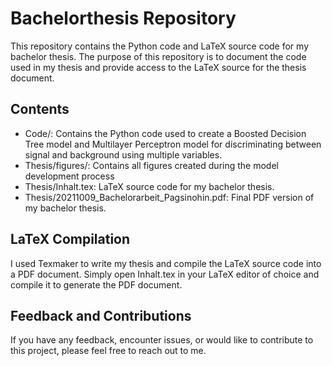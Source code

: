 # Bachelorthesis Repository

This repository contains the Python code and LaTeX source code for my bachelor thesis. The purpose of this repository is to document the code used in my thesis and provide access to the LaTeX source for the thesis document.

## Contents

* Code/: Contains the Python code used to create a Boosted Decision Tree model and Multilayer Perceptron model for discriminating between signal and background using multiple variables.
* Thesis/figures/: Contains all figures created during the model development process
* Thesis/Inhalt.tex: LaTeX source code for my bachelor thesis.
* Thesis/20211009_Bachelorarbeit_Pagsinohin.pdf: Final PDF version of my bachelor thesis.

## LaTeX Compilation

I used Texmaker to write my thesis and compile the LaTeX source code into a PDF document. Simply open Inhalt.tex in your LaTeX editor of choice and compile it to generate the PDF document.

## Feedback and Contributions

If you have any feedback, encounter issues, or would like to contribute to this project, please feel free to reach out to me.
